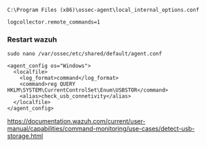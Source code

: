```C:\Program Files (x86)\ossec-agent\local_internal_options.conf```

```
logcollector.remote_commands=1
```
### Restart wazuh

```
sudo nano /var/ossec/etc/shared/default/agent.conf
```
```
<agent_config os="Windows">
  <localfile>
    <log_format>command</log_format>
    <command>reg QUERY HKLM\SYSTEM\CurrentControlSet\Enum\USBSTOR</command>
    <alias>check_usb_connetivity</alias>
  </localfile>
</agent_config>
```

https://documentation.wazuh.com/current/user-manual/capabilities/command-monitoring/use-cases/detect-usb-storage.html
